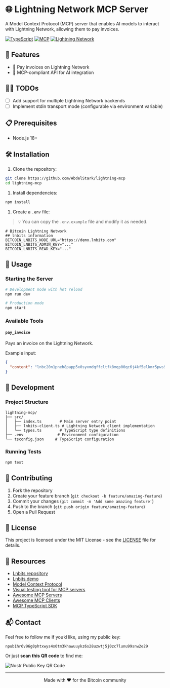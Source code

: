 # 🌐 Lightning Network MCP Server

A Model Context Protocol (MCP) server that enables AI models to interact with Lightning Network, allowing them to pay invoices.

[![TypeScript](https://img.shields.io/badge/TypeScript-007ACC?style=flat-square&logo=typescript&logoColor=white)](https://www.typescriptlang.org/)
[![MCP](https://img.shields.io/badge/MCP-Protocol-blue?style=flat-square)](https://github.com/modelcontextprotocol/typescript-sdk)
[![Lightning Network](https://img.shields.io/badge/Lightning-Network-orange?style=flat-square)](https://lightning.network/)

## 🚀 Features

- 📝 Pay invoices on Lightning Network
- 🤖 MCP-compliant API for AI integration

## 👷‍♂️ TODOs

- [ ] Add support for multiple Lightning Network backends
- [ ] Implement stdin transport mode (configurable via environment variable)

## 📋 Prerequisites

- Node.js 18+

## 🛠️ Installation

1. Clone the repository:

```bash
git clone https://github.com/AbdelStark/lightning-mcp
cd lightning-mcp
```

1. Install dependencies:

```bash
npm install
```

1. Create a `.env` file:

> 💡 You can copy the `.env.example` file and modify it as needed.

```env
# Bitcoin Lightning Network
## lnbits information
BITCOIN_LNBITS_NODE_URL="https://demo.lnbits.com"
BITCOIN_LNBITS_ADMIN_KEY="..."
BITCOIN_LNBITS_READ_KEY="..."
```

## 🚦 Usage

### Starting the Server

```bash
# Development mode with hot reload
npm run dev

# Production mode
npm start
```

### Available Tools

#### `pay_invoice`

Pays an invoice on the Lightning Network.

Example input:

```json
{
  "content": "lnbc20n1pneh8papp5x0syxmdqffcltfk8mqp00qc6j4kf5elkmr5pws9gm242mw9n0ejsdqqcqzzsxqyz5vqrzjqvueefmrckfdwyyu39m0lf24sqzcr9vcrmxrvgfn6empxz7phrjxvrttncqq0lcqqyqqqqlgqqqqqqgq2qsp563lg29qthfwgynluv7fvaq5d6y2hfdl383elgc6q68lccfzvpvfs9qxpqysgq2n6yhvs8aeugvrkcx8yjzdrqqmvp237500gxkrk0fe6d6crwpvlp96uvq9z2dfeetv5n23xpjlavgf0fgy4ch980mpv2rcsjasg2hqqpalykyc"
}
```

## 🔧 Development

### Project Structure

```text
lightning-mcp/
├── src/
│   ├── index.ts        # Main server entry point
│   ├── lnbits-client.ts # Lightning Network client implementation
│   └── types.ts        # TypeScript type definitions
├── .env               # Environment configuration
└── tsconfig.json     # TypeScript configuration
```

### Running Tests

```bash
npm test
```

## 🤝 Contributing

1. Fork the repository
2. Create your feature branch (`git checkout -b feature/amazing-feature`)
3. Commit your changes (`git commit -m 'Add some amazing feature'`)
4. Push to the branch (`git push origin feature/amazing-feature`)
5. Open a Pull Request

## 📜 License

This project is licensed under the MIT License - see the [LICENSE](LICENSE) file for details.

## 🔗 Resources

- [Lnbits repository](https://github.com/lnbits/lnbits)
- [Lnbits demo](https://demo.lnbits.com/)
- [Model Context Protocol](https://modelcontextprotocol.io/introduction)
- [Visual testing tool for MCP servers](https://github.com/modelcontextprotocol/inspector)
- [Awesome MCP Servers](https://github.com/punkpeye/awesome-mcp-servers)
- [Awesome MCP Clients](https://github.com/punkpeye/awesome-mcp-clients)
- [MCP TypeScript SDK](https://github.com/modelcontextprotocol/typescript-sdk)

## 📬 Contact

Feel free to follow me if you’d like, using my public key:

```text
npub1hr6v96g0phtxwys4x0tm3khawuuykz6s28uzwtj5j0zc7lunu99snw2e29
```

Or just **scan this QR code** to find me:

![Nostr Public Key QR Code](https://hackmd.io/_uploads/SkAvwlYYC.png)

---

<p align="center">
  Made with ❤️ for the Bitcoin community
</p>
